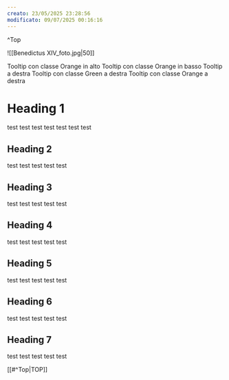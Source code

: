 ```yaml
---
creato: 23/05/2025 23:28:56
modificato: 09/07/2025 00:16:16
---
```


 ^Top



![[Benedictus XIV_foto.jpg|50]]


<span aria-label="Testo del tooltip" data-tooltip-position="top" class='orange'>Tooltip con classe Orange in alto</span>
<span aria-label="Testo del tooltip" data-tooltip-position="bottom" class='orange'>Tooltip con classe Orange in basso</span>
<span aria-label="default tooltip" data-tooltip-position="right">Tooltip a destra</span>
<span aria-label="green tooltip" data-tooltip-position="right" class="green">Tooltip con classe Green a destra</span>
<span aria-label="orange tooltip" data-tooltip-position="right" class="orange">Tooltip con classe Orange a destra</span>
# Heading 1
test
test
test
test
test
test
test


## Heading 2
test
test
test
test
test

## Heading 3
test
test
test
test
test

## Heading 4
test
test
test
test
test

## Heading 5
test
test
test
test
test

## Heading 6
test
test
test
test
test

## Heading 7
test
test
test
test
test




[[#^Top|TOP]]